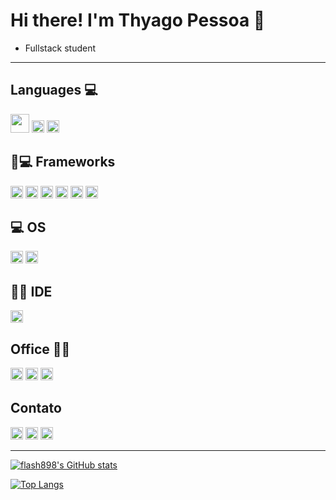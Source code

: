 # Hi there! I'm Thyago Pessoa 👋

  - Fullstack student 
<!--
**flash898/flash898** is a ✨ _special_ ✨ repository because its `README.md` (this file) appears on your GitHub profile.
-->

--- 
## Languages 💻

<img height="30" src="https://img.shields.io/badge/HTML5-E34F26?style=for-the-badge&logo=html5&logoColor=white"> <img height="20" src="https://img.shields.io/badge/CSS3-1572B6?style=for-the-badge&logo=css3&logoColor=white"> <img height="20" src="https://img.shields.io/badge/JavaScript-323330?style=for-the-badge&logo=javascript&logoColor=F7DF1E">


## 🚀💻 Frameworks

<img height="20" src="https://img.shields.io/badge/npm-CB3837?style=for-the-badge&logo=npm&logoColor=white">
<img height="20" src="https://img.shields.io/badge/React-20232A?style=for-the-badge&logo=react&logoColor=61DAFB">
<img height="20" src="https://img.shields.io/badge/Bootstrap-563D7C?style=for-the-badge&logo=bootstrap&logoColor=white">
<img height="20" src="https://img.shields.io/badge/Redux-593D88?style=for-the-badge&logo=redux&logoColor=white">
<img height="20" src="https://img.shields.io/badge/React_Router-CA4245?style=for-the-badge&logo=react-router&logoColor=white">
<img height="20" src="https://img.shields.io/badge/Git-F05032?style=for-the-badge&logo=git&logoColor=white">

## 💻 OS

<img height="20" src="https://img.shields.io/badge/Ubuntu-E95420?style=for-the-badge&logo=ubuntu&logoColor=white">
<img height="20" src="https://img.shields.io/badge/Windows-0078D6?style=for-the-badge&logo=windows&logoColor=white">


## 👩‍💻 IDE

<img height="20" src="https://img.shields.io/badge/Visual_Studio_Code-0078D4?style=for-the-badge&logo=visual%20studio%20code&logoColor=white">


## Office 👩‍💻

<img height="20" src="https://img.shields.io/badge/Microsoft_Office-D83B01?style=for-the-badge&logo=microsoft-office&logoColor=white">
<img height="20" src="https://img.shields.io/badge/Trello-0052CC?style=for-the-badge&logo=trello&logoColor=white">
<img height="20" src="https://img.shields.io/badge/LibreOffice-18A303?style=for-the-badge&logo=LibreOffice&logoColor=white">


##  Contato

<a href="https://www.linkedin.com/in/thyago-pessoa/" target="_blank"><img height="20" src="https://img.shields.io/badge/LinkedIn-0077B5?style=for-the-badge&logo=linkedin&logoColor=white"></a>
<a href="https://www.instagram.com/thyagopessoa09/" target="_blank"><img height="20" src="https://img.shields.io/badge/Instagram-E4405F?style=for-the-badge&logo=instagram&logoColor=white"></a>
<a href="https://github.com/flash898" target="_blank"><img height="20" src="https://img.shields.io/badge/GitHub-100000?style=for-the-badge&logo=github&logoColor=white"></a>

---

[![flash898's GitHub stats](https://github-readme-stats.vercel.app/api?username=flash898&theme=vision-friendly-dark)](https://github.com/flash898/github-readme-stats)

[![Top Langs](https://github-readme-stats.vercel.app/api/top-langs/?username=flash898&layout=compact)](https://github.com/flash898/github-readme-stats)





